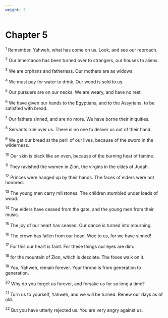 ```yaml
---
weight: 5
---
```


# Chapter 5

<sup>1</sup> Remember, Yahweh, what has come on us. Look, and see our reproach. 

<sup>2</sup> Our inheritance has been turned over to strangers, our houses to aliens. 

<sup>3</sup> We are orphans and fatherless. Our mothers are as widows. 

<sup>4</sup> We must pay for water to drink. Our wood is sold to us. 

<sup>5</sup> Our pursuers are on our necks. We are weary, and have no rest. 

<sup>6</sup> We have given our hands to the Egyptians, and to the Assyrians, to be satisfied with bread. 

<sup>7</sup> Our fathers sinned, and are no more. We have borne their iniquities. 

<sup>8</sup> Servants rule over us. There is no one to deliver us out of their hand. 

<sup>9</sup> We get our bread at the peril of our lives, because of the sword in the wilderness. 

<sup>10</sup> Our skin is black like an oven, because of the burning heat of famine. 

<sup>11</sup> They ravished the women in Zion, the virgins in the cities of Judah. 

<sup>12</sup> Princes were hanged up by their hands. The faces of elders were not honored. 

<sup>13</sup> The young men carry millstones. The children stumbled under loads of wood. 

<sup>14</sup> The elders have ceased from the gate, and the young men from their music. 

<sup>15</sup> The joy of our heart has ceased. Our dance is turned into mourning. 

<sup>16</sup> The crown has fallen from our head. Woe to us, for we have sinned! 

<sup>17</sup> For this our heart is faint. For these things our eyes are dim: 

<sup>18</sup> for the mountain of Zion, which is desolate. The foxes walk on it. 

<sup>19</sup> You, Yahweh, remain forever. Your throne is from generation to generation. 

<sup>20</sup> Why do you forget us forever, and forsake us for so long a time? 

<sup>21</sup> Turn us to yourself, Yahweh, and we will be turned. Renew our days as of old. 

<sup>22</sup> But you have utterly rejected us. You are very angry against us. 

